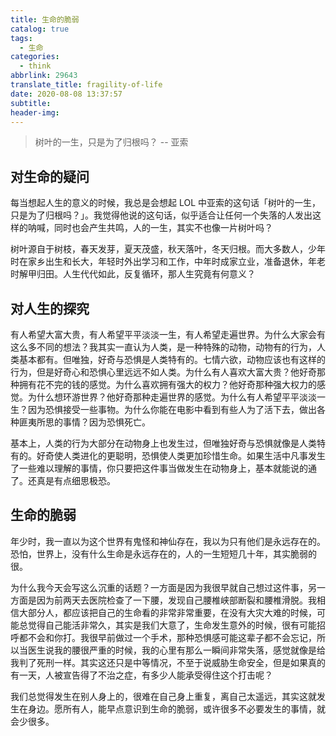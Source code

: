 ```yaml
---
title: 生命的脆弱
catalog: true
tags:
  - 生命
categories:
  - think
abbrlink: 29643
translate_title: fragility-of-life
date: 2020-08-08 13:37:57
subtitle:
header-img:
---
```


> 树叶的一生，只是为了归根吗？ -- 亚索

## 对生命的疑问

每当想起人生的意义的时候，我总是会想起 LOL 中亚索的这句话「树叶的一生，只是为了归根吗？」。我觉得他说的这句话，似乎适合让任何一个失落的人发出这样的呐喊，同时也会产生共鸣，人的一生，其实不也像一片树叶吗？

树叶源自于树枝，春天发芽，夏天茂盛，秋天落叶，冬天归根。而大多数人，少年时在家乡出生和长大，年轻时外出学习和工作，中年时成家立业，准备退休，年老时解甲归田。人生代代如此，反复循环，那人生究竟有何意义？

## 对人生的探究

有人希望大富大贵，有人希望平平淡淡一生，有人希望走遍世界。为什么大家会有这么多不同的想法？我其实一直认为人类，是一种特殊的动物，动物有的行为，人类基本都有。但唯独，好奇与恐惧是人类特有的。七情六欲，动物应该也有这样的行为，但是好奇心和恐惧心里远远不如人类。为什么有人喜欢大富大贵？他好奇那种拥有花不完的钱的感觉。为什么喜欢拥有强大的权力？他好奇那种强大权力的感觉。为什么想环游世界？他好奇那种走遍世界的感觉。为什么有人希望平平淡淡一生？因为恐惧接受一些事物。为什么你能在电影中看到有些人为了活下去，做出各种匪夷所思的事情？因为恐惧死亡。

基本上，人类的行为大部分在动物身上也发生过，但唯独好奇与恐惧就像是人类特有的。好奇使人类进化的更聪明，恐惧使人类更加珍惜生命。如果生活中凡事发生了一些难以理解的事情，你只要把这件事当做发生在动物身上，基本就能说的通了。还真是有点细思极恐。

## 生命的脆弱

年少时，我一直以为这个世界有鬼怪和神仙存在，我以为只有他们是永远存在的。恐怕，世界上，没有什么生命是永远存在的，人的一生短短几十年，其实脆弱的很。

为什么我今天会写这么沉重的话题？一方面是因为我很早就自己想过这件事，另一方面是因为前两天去医院检查了一下腰，发现自己腰椎峡部断裂和腰椎滑脱。我相信大部分人，都应该把自己的生命看的非常非常重要，在没有大灾大难的时候，可能总觉得自己能活非常久，其实是我们大意了，生命发生意外的时候，很有可能招呼都不会和你打。我很早前做过一个手术，那种恐惧感可能这辈子都不会忘记，所以当医生说我的腰很严重的时候，我的心里有那么一瞬间非常失落，感觉就像是给我判了死刑一样。其实这还只是中等情况，不至于说威胁生命安全，但是如果真的有一天，人被宣告得了不治之症，有多少人能承受得住这个打击呢？

我们总觉得发生在别人身上的，很难在自己身上重复，离自己太遥远，其实这就发生在身边。愿所有人，能早点意识到生命的脆弱，或许很多不必要发生的事情，就会少很多。
